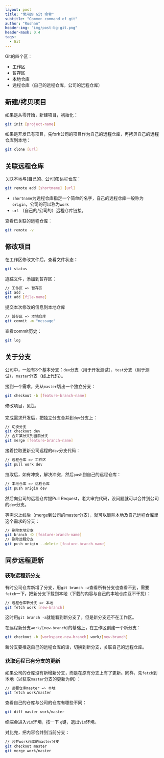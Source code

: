 ```yaml
---
layout: post
title: "常用的 Git 命令"
subtitle: "Common command of git"
author: "Rushan"
header-img: "img/post-bg-git.png"
header-mask: 0.4
tags:
  - Git
---
```


Git的四个区：

- 工作区
- 暂存区
- 本地仓库
- 远程仓库（自己的远程仓库，公司的远程仓库）

## 新建/拷贝项目

如果是从零开始，新建项目，初始化：

```bash
git init [project-name]
```

如果是开发已有项目，先fork公司的项目作为自己的远程仓库，再拷贝自己的远程仓库到本地：

```bash
git clone [url]
```

## 关联远程仓库

关联本地与(自己的、公司的)远程仓库：

```bash
git remote add [shortname] [url]
```

- `shortname`为远程仓库指定一个简单的名字，自己的远程仓库一般称为`origin`，公司的可以称为`work`
- `url` （自己的/公司的）远程仓库链接。

查看已关联的远程仓库：

```bash
git remote -v
```

## 修改项目

在工作区修改文件后，查看文件状态：

```bash
git status
```

追踪文件，添加到暂存区：

```bash
// 工作区 => 暂存区
git add .
git add [file-name]
```

提交本次修改的信息到本地仓库

```bash
// 暂存区 => 本地仓库
git commit -m "message"
```

查看commit历史：

```bash
git log
```

## 关于分支

公司中，一般有3个基本分支：`dev`分支（用于开发测试），`test`分支（用于测试），`master`分支（线上代码）。

接到一个需求，先从`master`切出一个独立分支：

```bash
git checkout -b [feature-branch-name]
```

修改项目，见👆。

完成需求开发后，把独立分支合并到`dev`分支上：

```bash
// 切换分支
git checkout dev
// 合并某分支到当前分支
git merge [feature-branch-name]
```

接着拉取更新公司远程的`dev`分支代码：

```bash
// 远程仓库 => 工作区
git pull work dev
```

拉取后，如有冲突，解决冲突，然后`push`到自己的远程仓库：

```bash
// 本地仓库 => 远程仓库
git push origin dev
```

然后向公司的远程仓库提Pull Request，老大审完代码，没问题就可以合并到公司的`dev`分支。

等需求上线后（merge到公司的master分支），就可以删除本地及自己远程仓库里这个需求的分支：

```bash
// 删除本地分支
git branch -D [feature-branch-name]
// 删除远程分支
git push origin --delete [feature-branch-name]
```

## 同步远程更新

### 获取远程新分支

有时公司仓库新增了分支，用`git branch -a`查看所有分支也查看不到，需要`fetch`一下，把新分支下载到本地（下载的内容与自己的本地仓库互不干扰）：

```bash
// 远程仓库新分支 => 本地
git fetch work [new-branch]
```

这时用`git branch -a`就能看到新分支了。但是新分支还不在工作区。

在远程新分支`work/[new-branch]`的基础上，在工作区创建一个新分支：

```bash
git checkout -b [workspace-new-branch] work/[new-branch]
```

新分支要推送自己的远程仓库的话，切换到新分支，关联自己的远程仓库。

### 获取远程已有分支的更新

如果公司的仓库没有新增新分支，而是在原有分支上有了更新。同样，先`fetch`到本地（以获取`master`分支的更新为例）：

```bash
// 远程仓库master => 本地
git fetch work/master
```

查看自己的仓库与公司的仓库有哪些不同：

```bash
git diff master work/master
```

终端会进入`Vim`环境，按一下 `q`键，退出`Vim`环境。

对比完，把内容合并到当前分支：

```bash
// 合并work仓库的master分支
git checkout master
git merge work/master
```